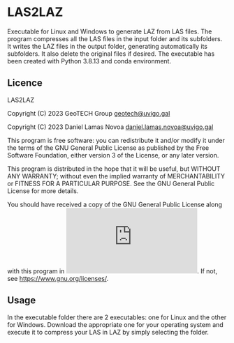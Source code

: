 # LAS2LAZ

Executable for Linux and Windows to generate LAZ from LAS files.
The program compresses all the LAS files in the input folder and its subfolders.
It writes the LAZ files in the output folder, generating automatically its subfolders.
It also delete the original files if desired.
The executable has been created with Python 3.8.13 and conda environment.

## Licence

LAS2LAZ

Copyright (C) 2023 GeoTECH Group <geotech@uvigo.gal>

Copyright (C) 2023 Daniel Lamas Novoa <daniel.lamas.novoa@uvigo.gal>

This program is free software: you can redistribute it and/or modify it under the terms of the GNU General Public License as published by the Free Software Foundation, either version 3 of the License, or any later version.

This program is distributed in the hope that it will be useful, but WITHOUT ANY WARRANTY; without even the implied warranty of MERCHANTABILITY or FITNESS FOR A PARTICULAR PURPOSE. See the GNU General Public License for more details.

You should have received a copy of the GNU General Public License along with this program in ![COPYING](https://github.com/GeoTechUVigo/las2laz/blob/master/COPYING.md). If not, see <https://www.gnu.org/licenses/>. 

## Usage

In the executable folder there are 2 executables: one for Linux and the other for Windows.
Download the appropriate one for your operating system and execute it to compress your LAS in LAZ by simply selecting the folder.
